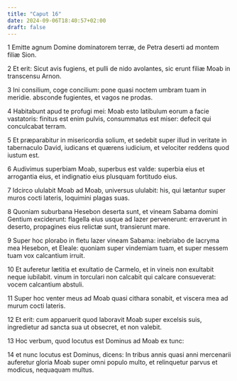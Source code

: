 ```yaml
---
title: "Caput 16"
date: 2024-09-06T18:40:57+02:00
draft: false
---
```




1 Emitte agnum Domine dominatorem terræ, de Petra deserti ad montem filiæ Sion.

2 Et erit: Sicut avis fugiens, et pulli de nido avolantes, sic erunt filiæ Moab in transcensu Arnon.

3 Ini consilium, coge concilium: pone quasi noctem umbram tuam in meridie. absconde fugientes, et vagos ne prodas.

4 Habitabunt apud te profugi mei: Moab esto latibulum eorum a facie vastatoris: finitus est enim pulvis, consummatus est miser: defecit qui conculcabat terram.

5 Et præparabitur in misericordia solium, et sedebit super illud in veritate in tabernaculo David, iudicans et quærens iudicium, et velociter reddens quod iustum est.

6 Audivimus superbiam Moab, superbus est valde: superbia eius et arrogantia eius, et indignatio eius plusquam fortitudo eius.

7 Idcirco ululabit Moab ad Moab, universus ululabit: his, qui lætantur super muros cocti lateris, loquimini plagas suas.

8 Quoniam suburbana Hesebon deserta sunt, et vineam Sabama domini Gentium exciderunt: flagella eius usque ad Iazer pervenerunt: erraverunt in deserto, propagines eius relictæ sunt, transierunt mare.

9 Super hoc plorabo in fletu Iazer vineam Sabama: inebriabo de lacryma mea Hesebon, et Eleale: quoniam super vindemiam tuam, et super messem tuam vox calcantium irruit.

10 Et auferetur lætitia et exultatio de Carmelo, et in vineis non exultabit neque iubilabit. vinum in torculari non calcabit qui calcare consueverat: vocem calcantium abstuli.

11 Super hoc venter meus ad Moab quasi cithara sonabit, et viscera mea ad murum cocti lateris.

12 Et erit: cum apparuerit quod laboravit Moab super excelsis suis, ingredietur ad sancta sua ut obsecret, et non valebit.

13 Hoc verbum, quod locutus est Dominus ad Moab ex tunc:

14 et nunc locutus est Dominus, dicens: In tribus annis quasi anni mercenarii auferetur gloria Moab super omni populo multo, et relinquetur parvus et modicus, nequaquam multus.

